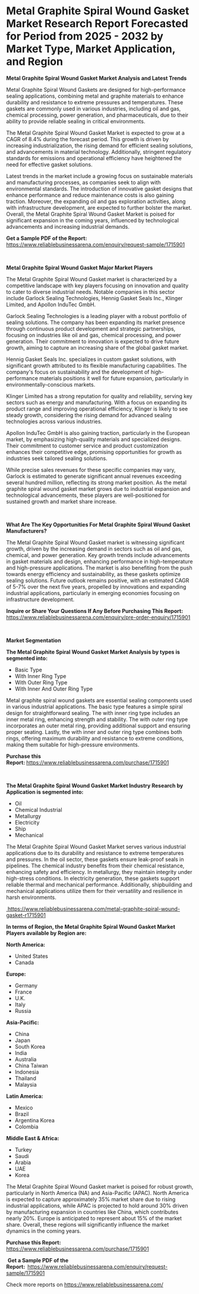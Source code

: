<p><h1>Metal Graphite Spiral Wound Gasket Market Research Report Forecasted for Period from 2025 -  2032 by Market Type, Market Application, and Region</h1></p><p><strong>Metal Graphite Spiral Wound Gasket Market Analysis and Latest Trends</strong></p>
<p><p>Metal Graphite Spiral Wound Gaskets are designed for high-performance sealing applications, combining metal and graphite materials to enhance durability and resistance to extreme pressures and temperatures. These gaskets are commonly used in various industries, including oil and gas, chemical processing, power generation, and pharmaceuticals, due to their ability to provide reliable sealing in critical environments.</p><p>The Metal Graphite Spiral Wound Gasket Market is expected to grow at a CAGR of 8.4% during the forecast period. This growth is driven by increasing industrialization, the rising demand for efficient sealing solutions, and advancements in material technology. Additionally, stringent regulatory standards for emissions and operational efficiency have heightened the need for effective gasket solutions.</p><p>Latest trends in the market include a growing focus on sustainable materials and manufacturing processes, as companies seek to align with environmental standards. The introduction of innovative gasket designs that enhance performance and reduce maintenance costs is also gaining traction. Moreover, the expanding oil and gas exploration activities, along with infrastructure development, are expected to further bolster the market. Overall, the Metal Graphite Spiral Wound Gasket Market is poised for significant expansion in the coming years, influenced by technological advancements and increasing industrial demands.</p></p>
<p><strong>Get a Sample PDF of the Report:&nbsp;</strong> <a href="https://www.reliablebusinessarena.com/enquiry/request-sample/1715901?utm_campaign=3042&utm_medium=2&utm_source=Github&utm_content=ia&utm_term=28032025&utm_id=metal-graphite-spiral-wound-gasket">https://www.reliablebusinessarena.com/enquiry/request-sample/1715901</a></p>
<p>&nbsp;</p>
<p><strong>Metal Graphite Spiral Wound Gasket Major Market Players</strong></p>
<p><p>The Metal Graphite Spiral Wound Gasket market is characterized by a competitive landscape with key players focusing on innovation and quality to cater to diverse industrial needs. Notable companies in this sector include Garlock Sealing Technologies, Hennig Gasket Seals Inc., Klinger Limited, and Apollon InduTec GmbH.</p><p>Garlock Sealing Technologies is a leading player with a robust portfolio of sealing solutions. The company has been expanding its market presence through continuous product development and strategic partnerships, focusing on industries like oil and gas, chemical processing, and power generation. Their commitment to innovation is expected to drive future growth, aiming to capture an increasing share of the global gasket market.</p><p>Hennig Gasket Seals Inc. specializes in custom gasket solutions, with significant growth attributed to its flexible manufacturing capabilities. The company's focus on sustainability and the development of high-performance materials positions it well for future expansion, particularly in environmentally-conscious markets.</p><p>Klinger Limited has a strong reputation for quality and reliability, serving key sectors such as energy and manufacturing. With a focus on expanding its product range and improving operational efficiency, Klinger is likely to see steady growth, considering the rising demand for advanced sealing technologies across various industries.</p><p>Apollon InduTec GmbH is also gaining traction, particularly in the European market, by emphasizing high-quality materials and specialized designs. Their commitment to customer service and product customization enhances their competitive edge, promising opportunities for growth as industries seek tailored sealing solutions.</p><p>While precise sales revenues for these specific companies may vary, Garlock is estimated to generate significant annual revenues exceeding several hundred million, reflecting its strong market position. As the metal graphite spiral wound gasket market grows due to industrial expansion and technological advancements, these players are well-positioned for sustained growth and market share increase.</p></p>
<p>&nbsp;</p>
<p><strong>What Are The Key Opportunities For Metal Graphite Spiral Wound Gasket Manufacturers?</strong></p>
<p><p>The Metal Graphite Spiral Wound Gasket market is witnessing significant growth, driven by the increasing demand in sectors such as oil and gas, chemical, and power generation. Key growth trends include advancements in gasket materials and design, enhancing performance in high-temperature and high-pressure applications. The market is also benefiting from the push towards energy efficiency and sustainability, as these gaskets optimize sealing solutions. Future outlook remains positive, with an estimated CAGR of 5-7% over the next five years, propelled by innovations and expanding industrial applications, particularly in emerging economies focusing on infrastructure development.</p></p>
<p><strong>Inquire or Share Your Questions If Any Before Purchasing This Report:</strong> <a href="https://www.reliablebusinessarena.com/enquiry/pre-order-enquiry/1715901?utm_campaign=3042&utm_medium=2&utm_source=Github&utm_content=ia&utm_term=28032025&utm_id=metal-graphite-spiral-wound-gasket">https://www.reliablebusinessarena.com/enquiry/pre-order-enquiry/1715901</a></p>
<p>&nbsp;</p>
<p><strong>Market Segmentation</strong></p>
<p><strong>The Metal Graphite Spiral Wound Gasket Market Analysis by types is segmented into:</strong></p>
<p><ul><li>Basic Type</li><li>With Inner Ring Type</li><li>With Outer Ring Type</li><li>With Inner And Outer Ring Type</li></ul></p>
<p><p>Metal graphite spiral wound gaskets are essential sealing components used in various industrial applications. The basic type features a simple spiral design for straightforward sealing. The with inner ring type includes an inner metal ring, enhancing strength and stability. The with outer ring type incorporates an outer metal ring, providing additional support and ensuring proper seating. Lastly, the with inner and outer ring type combines both rings, offering maximum durability and resistance to extreme conditions, making them suitable for high-pressure environments.</p></p>
<p><strong>Purchase this Report:&nbsp;</strong><a href="https://www.reliablebusinessarena.com/purchase/1715901?utm_campaign=3042&utm_medium=2&utm_source=Github&utm_content=ia&utm_term=28032025&utm_id=metal-graphite-spiral-wound-gasket">https://www.reliablebusinessarena.com/purchase/1715901</a></p>
<p>&nbsp;</p>
<p><strong>The Metal Graphite Spiral Wound Gasket Market Industry Research by Application is segmented into:</strong></p>
<p><ul><li>Oil</li><li>Chemical Industrial</li><li>Metallurgy</li><li>Electricity</li><li>Ship</li><li>Mechanical</li></ul></p>
<p><p>The Metal Graphite Spiral Wound Gasket Market serves various industrial applications due to its durability and resistance to extreme temperatures and pressures. In the oil sector, these gaskets ensure leak-proof seals in pipelines. The chemical industry benefits from their chemical resistance, enhancing safety and efficiency. In metallurgy, they maintain integrity under high-stress conditions. In electricity generation, these gaskets support reliable thermal and mechanical performance. Additionally, shipbuilding and mechanical applications utilize them for their versatility and resilience in harsh environments.</p></p>
<p><a href="https://www.reliablebusinessarena.com/metal-graphite-spiral-wound-gasket-r1715901?utm_campaign=3042&utm_medium=2&utm_source=Github&utm_content=ia&utm_term=28032025&utm_id=metal-graphite-spiral-wound-gasket">&nbsp;https://www.reliablebusinessarena.com/metal-graphite-spiral-wound-gasket-r1715901</a></p>
<p><strong>In terms of Region, the Metal Graphite Spiral Wound Gasket Market Players available by Region are:</strong></p>
<p>
    <p> <strong> North America: </strong>
        <ul>
            <li>United States</li>
            <li>Canada</li>
        </ul>
        </p> 
    <p> <strong> Europe: </strong>
        <ul>
            <li>Germany</li>
            <li>France</li>
            <li>U.K.</li>
            <li>Italy</li>
            <li>Russia</li>
        </ul>
        </p> 
    <p> <strong> Asia-Pacific: </strong>
        <ul>
            <li>China</li>
            <li>Japan</li>
            <li>South Korea</li>
            <li>India</li>
            <li>Australia</li>
            <li>China Taiwan</li>
            <li>Indonesia</li>
            <li>Thailand</li>
            <li>Malaysia</li>
        </ul>
        </p> 
    <p> <strong> Latin America: </strong>
        <ul>
            <li>Mexico</li>
            <li>Brazil</li>
            <li>Argentina Korea</li>
            <li>Colombia</li>
        </ul>
        </p> 
    <p> <strong> Middle East & Africa: </strong>
        <ul>
            <li>Turkey</li>
            <li>Saudi</li>
            <li>Arabia</li>
            <li>UAE</li>
            <li>Korea</li>
        </ul>
    </p>
    </p>
<p><p>The Metal Graphite Spiral Wound Gasket market is poised for robust growth, particularly in North America (NA) and Asia-Pacific (APAC). North America is expected to capture approximately 35% market share due to rising industrial applications, while APAC is projected to hold around 30% driven by manufacturing expansion in countries like China, which contributes nearly 20%. Europe is anticipated to represent about 15% of the market share. Overall, these regions will significantly influence the market dynamics in the coming years.</p></p>
<p><strong>Purchase this Report: </strong><a href="https://www.reliablebusinessarena.com/purchase/1715901?utm_campaign=3042&utm_medium=2&utm_source=Github&utm_content=ia&utm_term=28032025&utm_id=metal-graphite-spiral-wound-gasket">https://www.reliablebusinessarena.com/purchase/1715901</a></p>
<p>&nbsp;<strong>Get a Sample PDF of the Report:&nbsp;&nbsp;</strong><a href="https://www.reliablebusinessarena.com/enquiry/request-sample/1715901?utm_campaign=3042&utm_medium=2&utm_source=Github&utm_content=ia&utm_term=28032025&utm_id=metal-graphite-spiral-wound-gasket">https://www.reliablebusinessarena.com/enquiry/request-sample/1715901</a></p>
<p><strong></strong></p>
<p>Check more reports on <a href="https://www.reliablebusinessarena.com/?utm_campaign=3042&utm_medium=2&utm_source=Github&utm_content=ia&utm_term=28032025&utm_id=metal-graphite-spiral-wound-gasket">https://www.reliablebusinessarena.com/</a></p>